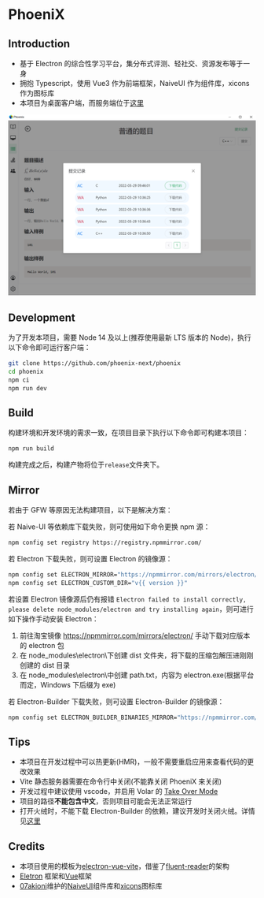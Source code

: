 # PhoeniX

## Introduction

- 基于 Electron 的综合性学习平台，集分布式评测、轻社交、资源发布等于一身
- 拥抱 Typescript，使用 Vue3 作为前端框架，NaiveUI 作为组件库，xicons 作为图标库
- 本项目为桌面客户端，而服务端位于[这里](https://github.com/phoenix-next/phoenix-server)

![评测历史记录](./JudgeHistory.png)

## Development

为了开发本项目，需要 Node 14 及以上(推荐使用最新 LTS 版本的 Node)，执行以下命令即可运行客户端：

```bash
git clone https://github.com/phoenix-next/phoenix
cd phoenix
npm ci
npm run dev
```

## Build

构建环境和开发环境的需求一致，在项目目录下执行以下命令即可构建本项目：

```bash
npm run build
```

构建完成之后，构建产物将位于`release`文件夹下。

## Mirror

若由于 GFW 等原因无法构建项目，以下是解决方案：

若 Naive-UI 等依赖库下载失败，则可使用如下命令更换 npm 源：

```bash
npm config set registry https://registry.npmmirror.com/
```

若 Electron 下载失败，则可设置 Electron 的镜像源：

```bash
npm config set ELECTRON_MIRROR="https://npmmirror.com/mirrors/electron/"
npm config set ELECTRON_CUSTOM_DIR="v{{ version }}"
```

若设置 Electron 镜像源后仍有报错 `Electron failed to install correctly, please delete node_modules/electron and try installing again`，则可进行如下操作手动安装 Electron：

1. 前往淘宝镜像 https://npmmirror.com/mirrors/electron/ 手动下载对应版本的 electron 包
2. 在 node_modules\electron\下创建 dist 文件夹，将下载的压缩包解压进刚刚创建的 dist 目录
3. 在 node_modules\electron\中创建 path.txt，内容为 electron.exe(根据平台而定，Windows 下后缀为 exe)

若 Electron-Builder 下载失败，则可设置 Electron-Builder 的镜像源：

```bash
npm config set ELECTRON_BUILDER_BINARIES_MIRROR="https://npmmirror.com/mirrors/electron-builder-binaries/"
```

## Tips

- 本项目在开发过程中可以热更新(HMR)，一般不需要重启应用来查看代码的更改效果
- Vite 静态服务器需要在命令行中关闭(不能靠关闭 PhoeniX 来关闭)
- 开发过程中建议使用 vscode，并启用 Volar 的 [Take Over Mode](https://github.com/johnsoncodehk/volar/discussions/471#discussion-3561961)
- 项目的路径**不能包含中文**，否则项目可能会无法正常运行
- 打开火绒时，不能下载 Electron-Builder 的依赖，建议开发时关闭火绒。详情见[这里](https://blog.csdn.net/qiuqiang748/article/details/106902082)

## Credits

- 本项目使用的模板为[electron-vue-vite](https://github.com/caoxiemeihao/electron-vue-vite)，借鉴了[fluent-reader](https://github.com/yang991178/fluent-reader)的架构
- [Eletron](https://github.com/electron/electron) 框架和[Vue](https://github.com/vuejs/core)框架
- [07akioni](https://github.com/07akioni)维护的[NaiveUI](https://github.com/TuSimple/naive-ui)组件库和[xicons](https://github.com/07akioni/xicons)图标库
